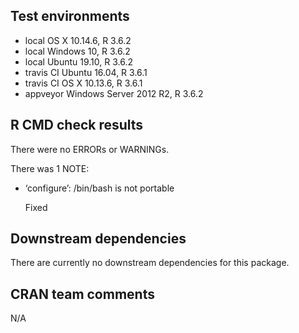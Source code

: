 ## Test environments
* local OS X 10.14.6, R 3.6.2
* local Windows 10, R 3.6.2
* local Ubuntu 19.10, R 3.6.2
* travis CI Ubuntu 16.04, R 3.6.1
* travis CI OS X 10.13.6, R 3.6.1
* appveyor Windows Server 2012 R2, R 3.6.2

## R CMD check results
There were no ERRORs or WARNINGs.

There was 1 NOTE:

* ‘configure’: /bin/bash is not portable
  
  Fixed

## Downstream dependencies

There are currently no downstream dependencies for this package.

## CRAN team comments

N/A